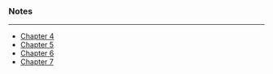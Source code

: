 ### Notes
---
- [Chapter 4](chapter-4.md)
- [Chapter 5](chapter-5.md)
- [Chapter 6](chapter-6.md)
- [Chapter 7](chapter-7.md)
